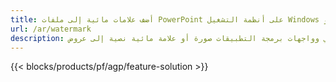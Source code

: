 ```yaml
---
title: أضف علامات مائية إلى ملفات PowerPoint على أنظمة التشغيل Windows و Linux و macOS
url: /ar/watermark
description: يضيف التطبيق المجاني وواجهات برمجة التطبيقات صورة أو علامة مائية نصية إلى عروض PPT و PPTX و ODP
---
```


{{< blocks/products/pf/agp/feature-solution >}} 

